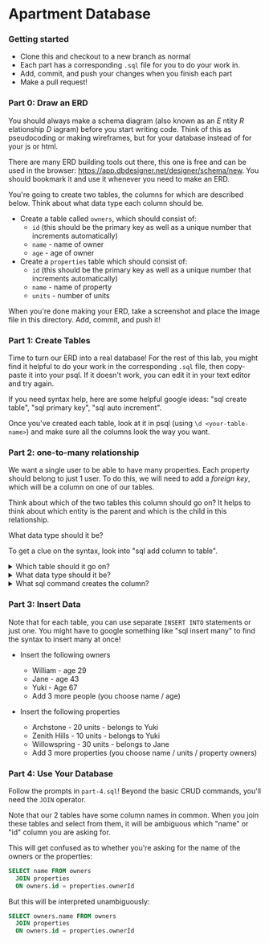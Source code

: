 # Apartment Database  
### Getting started

* Clone this and checkout to a new branch as normal
* Each part has a corresponding `.sql` file for you to do your work in. 
* Add, commit, and push your changes when you finish each part
* Make a pull request!

### Part 0: Draw an ERD
You should always make a schema diagram (also known as an _E_ ntity _R_ elationship _D_ iagram) before you start writing code. Think of this as pseudocoding or making wireframes, but for your database instead of for your js or html.

There are many ERD building tools out there, this one is free and can be used in the browser: https://app.dbdesigner.net/designer/schema/new. You should bookmark it and use it whenever you need to make an ERD.

You're going to create two tables, the columns for which are described below. Think about what data type each column should be.

- Create a table called `owners`, which should consist of:
  + `id` (this should be the primary key as well as a unique number that increments automatically)
  + `name` - name of owner
  + `age` - age of owner
- Create a `properties` table which should consist of:
  + `id` (this should be the primary key as well as a unique number that increments automatically)
  + `name` - name of property
  + `units` - number of units

When you're done making your ERD, take a screenshot and place the image file in this directory. Add, commit, and push it!

### Part 1: Create Tables
Time to turn our ERD into a real database! For the rest of this lab, you might find it helpful to do your work in the corresponding `.sql` file, then copy-paste it into your psql. If it doesn't work, you can edit it in your text editor and try again.

If you need syntax help, here are some helpful google ideas: "sql create table", "sql primary key", "sql auto increment".

Once you've created each table, look at it in psql (using `\d <your-table-name>`) and make sure all the columns look the way you want.

### Part 2: one-to-many relationship
We want a single user to be able to have many properties. Each property should belong to just 1 user. To do this, we will need to add a _foreign key_, which will be a column on one of our tables.

Think about which of the two tables this column should go on? It helps to think about which entity is the parent and which is the child in this relationship.

What data type should it be? 

To get a clue on the syntax, look into "sql add column to table".

<details>
  <summary>Which table should it go on?</summary>
  properties: If it went on owners, that would mean that each owner can have only 1 property, and that each property can have many owners. This is the opposite of what we want.
</details>

<details>
  <summary>What data type should it be?</summary>
  Integer: this foreign key column will correspond to the primary key of the `owners` table, so it should be the same data type as that column.
</details>

<details>
  <summary>What sql command creates the column?</summary>
 
  <p> ```ALTER TABLE properties
    ADD ownerId int;```</p>
</details>

### Part 3: Insert Data
Note that for each table, you can use separate `INSERT INTO` statements or just one. You might have to google something like "sql insert many" to find the syntax to insert many at once!

* Insert the following owners
    * William - age 29
    * Jane - age 43
    * Yuki - Age 67
    * Add 3 more people (you choose name / age)

* Insert the following properties
    * Archstone - 20 units - belongs to Yuki
    * Zenith Hills - 10 units - belongs to Yuki
    * Willowspring - 30 units - belongs to Jane
    * Add 3 more properties (you choose name / units / property owners)

### Part 4: Use Your Database
Follow the prompts in `part-4.sql`! Beyond the basic CRUD commands, you'll need the `JOIN` operator.

Note that our 2 tables have some column names in common. When you join these tables and select from them, it will be ambiguous which "name" or "id" column you are asking for.

This will get confused as to whether you're asking for the name of the owners or the properties:
```sql
SELECT name FROM owners
  JOIN properties
  ON owners.id = properties.ownerId
```

But this will be interpreted unambiguously:
```sql
SELECT owners.name FROM owners
  JOIN properties
  ON owners.id = properties.ownerId
```
